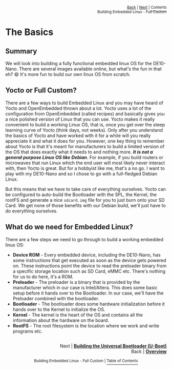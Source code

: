 <p align="right"><sup><a href="../README.md#building-embedded-linux---full-custom">Back</a> | <a href="Building-the-Universal-Bootloader-U-Boot.md">Next</a> | </sup><a href="../README.md#building-embedded-linux---full-custom"><sup>Contents</sup></a>
<br/>
<sup>Building Embedded Linux - Full Custom</sup></p>

# The Basics

## Summary

We will look into building a fully functional embedded linux OS for the DE10-Nano. There are several images available online, but what's the fun in that eh? :smile: It's more fun to build our own linux OS from scratch.

## Yocto or Full Custom?

There are a few ways to build Embedded Linux and you may have heard of Yocto and OpenEmbedded thrown about a lot. Yocto uses a lot of the configuration from OpenEmbedded (called recipes) and basically gives you a nice polished version of Linux that you can use. Yocto makes it really convenient to build a working Linux OS, that is, once you get over the steep learning curve of Yocto (think days, not weeks). Only after you understand the basics of Yocto and have worked with it for a while will you really appreciate it and what it does for you. However, one key thing to remember about Yocto is that it's meant for manufacturers to build a limited version of the OS that does exactly what it needs to and nothing more. _**It is not a general purpose Linux OS like Debian**_. For example, if you build routers or microwaves that run Linux which the end user will most likely never interact with, then Yocto is great. But for a hobbyist like me, that's a no go. I want to play with my DE10-Nano and so I chose to go with a full-fledged Debian Linux.

But this means that we have to take care of everything ourselves. Yocto can be configured to auto-build the Bootloader with the SPL, the Kernel, the rootFS and generate a nice `sdcard.img` file for you to just burn onto your SD Card. We get none of those benefits with our Debian build, we'll just have to do everything ourselves.

## What do we need for Embedded Linux?

There are a few steps we need to go through to build a working embedded linux OS:

- **Device ROM** - Every embedded device, including the DE10-Nano, has some instructions that get executed as soon as the device gets powered on. These instructions point the device to read the preloader binary from a specific storage location such as SD Card, eMMC etc. There's nothing for us to do here, it's a ROM.
- **Preloader** - The preloader is a binary that is provided by the manufacturer which in our case is Intel/Altera. This does some basic setup before it hands over to the Bootloader. In our case, we'll have the Preloader combined with the bootloader.
- **Bootloader** - The bootloader does some hardware initialization before it hands over to the Kernel to initialize the OS.
- **Kernel** - The kernel is the heart of the OS and contains all the information about the hardware on the board.
- **RootFS** - The root filesystem is the location where we work and write programs etc.

##

<p align="right">Next | <b><a href="Building-the-Universal-Bootloader-U-Boot.md">Building the Universal Bootloader (U-Boot)</a></b>
<br/>
Back | <b><a href="../README.md#building-embedded-linux---full-custom">Overview</a></p>
</b><p align="center"><sup>Building Embedded Linux - Full Custom | </sup><a href="../README.md#building-embedded-linux---full-custom"><sup>Table of Contents</sup></a></p>
